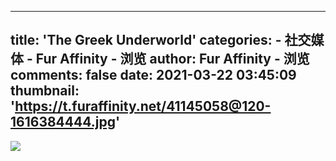 
---
title: 'The Greek Underworld'
categories: 
    - 社交媒体
    - Fur Affinity - 浏览
author: Fur Affinity - 浏览
comments: false
date: 2021-03-22 03:45:09
thumbnail: 'https://t.furaffinity.net/41145058@120-1616384444.jpg'
---

<div>   
<img src="https://t.furaffinity.net/41145058@120-1616384444.jpg" referrerpolicy="no-referrer">  
</div>
            